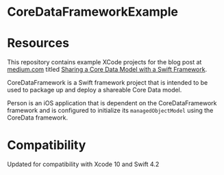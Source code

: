 # CoreDataFrameworkExample

# Resources
This repository contains example XCode projects for the blog post at [medium.com](http://www.medium.com) titled [Sharing a Core Data Model with a Swift Framework](https://medium.com/@yoellev8/sharing-a-core-data-model-with-a-swift-framework-5d191ccec99e/).

CoreDataFramework is a Swift framework project that is intended to be used to package up and deploy a shareable Core Data model.

Person is an iOS application that is dependent on the CoreDataFramework framework and is configured to initialize its `managedObjectModel` using the CoreData framework.

# Compatibility
Updated for compatibility with Xcode 10 and Swift 4.2
